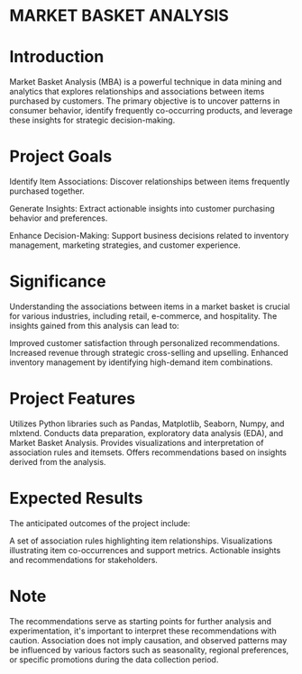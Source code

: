 # MARKET BASKET ANALYSIS

# Introduction
Market Basket Analysis (MBA) is a powerful technique in data mining and analytics that explores relationships and associations between items purchased by customers. The primary objective is to uncover patterns in consumer behavior, identify frequently co-occurring products, and leverage these insights for strategic decision-making.

# Project Goals
Identify Item Associations: Discover relationships between items frequently purchased together.

Generate Insights: Extract actionable insights into customer purchasing behavior and preferences.

Enhance Decision-Making: Support business decisions related to inventory management, marketing strategies, and customer experience.

# Significance
Understanding the associations between items in a market basket is crucial for various industries, including retail, e-commerce, and hospitality. The insights gained from this analysis can lead to:

Improved customer satisfaction through personalized recommendations.
Increased revenue through strategic cross-selling and upselling.
Enhanced inventory management by identifying high-demand item combinations.

# Project Features
Utilizes Python libraries such as Pandas, Matplotlib, Seaborn, Numpy,  and mlxtend.
Conducts data preparation, exploratory data analysis (EDA), and Market Basket Analysis.
Provides visualizations and interpretation of association rules and itemsets.
Offers recommendations based on insights derived from the analysis.

# Expected Results
The anticipated outcomes of the project include:

A set of association rules highlighting item relationships.
Visualizations illustrating item co-occurrences and support metrics.
Actionable insights and recommendations for stakeholders.

# Note
The recommendations serve as starting points for further analysis and experimentation,  it's important to interpret these recommendations with caution. Association does not imply causation, and observed patterns may be influenced by various factors such as seasonality, regional preferences, or specific promotions during the data collection period.
